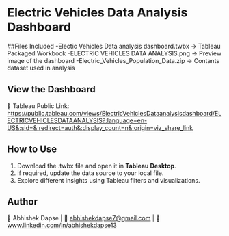 # Electric Vehicles Data Analysis Dashboard

##Files Included
-Electic Vehicles Data analysis dashboard.twbx → Tableau Packaged Workbook
-ELECTRIC VEHICLES DATA ANALYSIS.png → Preview image of the dashboard
-Electric_Vehicles_Population_Data.zip → Contants dataset used in analysis

## View the Dashboard  
🔗 Tableau Public Link: https://public.tableau.com/views/ElectricVehiclesDataanalysisdashboard/ELECTRICVEHICLESDATAANALYSIS?:language=en-US&:sid=&:redirect=auth&:display_count=n&:origin=viz_share_link  

## How to Use  
1. Download the .twbx file and open it in **Tableau Desktop**.  
2. If required, update the data source to your local file.  
3. Explore different insights using Tableau filters and visualizations.  

## Author  
👤 Abhishek Dapse  | 📧 abhishekdapse7@gmail.com | 🔗 www.linkedin.com/in/abhishekdapse13   

